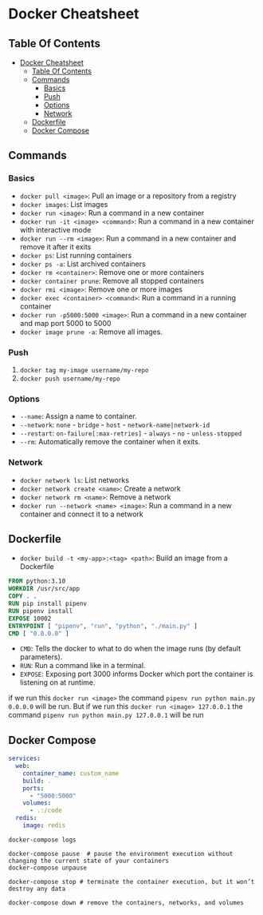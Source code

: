 # Docker Cheatsheet

## Table Of Contents
- [Docker Cheatsheet](#docker-cheatsheet)
  - [Table Of Contents](#table-of-contents)
  - [Commands](#commands)
    - [Basics](#basics)
    - [Push](#push)
    - [Options](#options)
    - [Network](#network)
  - [Dockerfile](#dockerfile)
  - [Docker Compose](#docker-compose)

## Commands

### Basics

- `docker pull <image>`: Pull an image or a repository from a registry
- `docker images`: List images
- `docker run <image>`: Run a command in a new container
- `docker run -it <image> <command>`: Run a command in a new container with interactive mode
- `docker run --rm <image>`: Run a command in a new container and remove it after it exits
- `docker ps`: List running containers
- `docker ps -a`: List archived containers
- `docker rm <container>`: Remove one or more containers
- `docker container prune`: Remove all stopped containers
- `docker rmi <image>`: Remove one or more images
- `docker exec <container> <command>`: Run a command in a running container
- `docker run -p5000:5000 <image>`: Run a command in a new container and map port 5000 to 5000
- `docker image prune -a`: Remove all images.

### Push

1. `docker tag my-image username/my-repo`
2. `docker push username/my-repo`

### Options

- `--name`: Assign a name to container.
- `--network`: `none` - `bridge` - `host` - `network-name|network-id`
- `--restart`: `on-failure[:max-retries]` - `always` - `no` - `unless-stopped`
- `--rm`: Automatically remove the container when it exits.

### Network

- `docker network ls`: List networks
- `docker network create <name>`: Create a network
- `docker network rm <name>`: Remove a network
- `docker run --network <name> <image>`: Run a command in a new container and connect it to a network

## Dockerfile

- `docker build -t <my-app>:<tag> <path>`: Build an image from a Dockerfile

```Dockerfile
FROM python:3.10
WORKDIR /usr/src/app
COPY . .
RUN pip install pipenv
RUN pipenv install
EXPOSE 10002
ENTRYPOINT [ "pipenv", "run", "python", "./main.py" ]
CMD [ "0.0.0.0" ]
```

- `CMD`: Tells the docker to what to do when the image runs (by default parameters).
- `RUN`: Run a command like in a terminal.
- `EXPOSE`: Exposing port 3000 informs Docker which port the container is listening on at runtime.

if we run this `docker run <image>` the command `pipenv run python main.py 0.0.0.0` will be run. But if we run this `docker run <image> 127.0.0.1` the command `pipenv run python main.py 127.0.0.1` will be run

## Docker Compose

```yml
services:
  web:
    container_name: custom_name
    build: .
    ports:
      - "5000:5000"
    volumes:
      - .:/code
  redis:
    image: redis
```

```shell
docker-compose logs

docker-compose pause  # pause the environment execution without changing the current state of your containers
docker-compose unpause

docker-compose stop # terminate the container execution, but it won’t destroy any data

docker-compose down # remove the containers, networks, and volumes
```